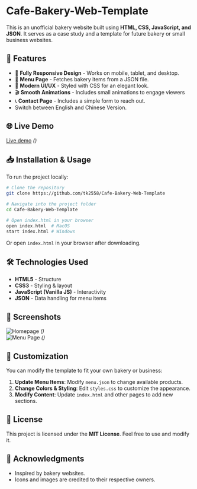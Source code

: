 # Cafe-Bakery-Web-Template

This is an unofficial bakery website built using **HTML, CSS, JavaScript, and JSON**. It serves as a case study and a template for future bakery or small business websites.

## 🚀 Features
- 🍰 **Fully Responsive Design** - Works on mobile, tablet, and desktop.
- 📜 **Menu Page** - Fetches bakery items from a JSON file.
- 🎨 **Modern UI/UX** - Styled with CSS for an elegant look.
- 🎬 **Smooth Animations** - Includes small animations to engage viewers
- 📞 **Contact Page** - Includes a simple form to reach out.
- Switch between English and Chinese Version.

## 🌐 Live Demo
[Live demo](#) *()*

## 📥 Installation & Usage
To run the project locally:
```sh
# Clone the repository
git clone https://github.com/tk2558/Cafe-Bakery-Web-Template

# Navigate into the project folder
cd Cafe-Bakery-Web-Template

# Open index.html in your browser
open index.html  # MacOS
start index.html # Windows
```
Or open `index.html` in your browser after downloading.

## 🛠️ Technologies Used
- **HTML5** - Structure
- **CSS3** - Styling & layout
- **JavaScript (Vanilla JS)** - Interactivity
- **JSON** - Data handling for menu items

## 📸 Screenshots
![Homepage](#) *()*  
![Menu Page](#) *()*

## 🎨 Customization
You can modify the template to fit your own bakery or business:
1. **Update Menu Items**: Modify `menu.json` to change available products.
2. **Change Colors & Styling**: Edit `styles.css` to customize the appearance.
3. **Modify Content**: Update `index.html` and other pages to add new sections.

## 📜 License
This project is licensed under the **MIT License**. Feel free to use and modify it.

## 🙌 Acknowledgments
- Inspired by bakery websites.
- Icons and images are credited to their respective owners.